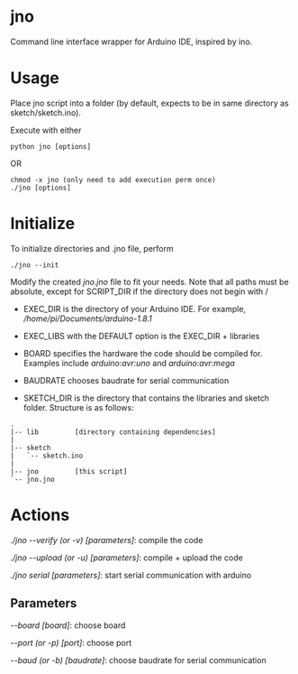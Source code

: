 # jno
Command line interface wrapper for Arduino IDE, inspired by ino.

# Usage
Place jno script into a folder (by default, expects to be in same directory as sketch/sketch.ino).

Execute with either

	python jno [options]
	
OR 
	
	chmod -x jno (only need to add execution perm once)
	./jno [options]

# Initialize
To initialize directories and .jno file, perform

	./jno --init
	
Modify the created *jno.jno* file to fit your needs. Note that all paths must be absolute, except for SCRIPT_DIR if the directory does not begin with /

* EXEC_DIR is the directory of your Arduino IDE. For example, */home/pi/Documents/arduino-1.8.1*

* EXEC_LIBS with the DEFAULT option is the EXEC_DIR + libraries

* BOARD specifies the hardware the code should be compiled for. Examples include *arduino:avr:uno* and *arduino:avr:mega*

* BAUDRATE chooses baudrate for serial communication

* SKETCH_DIR is the directory that contains the libraries and sketch folder. Structure is as follows:

```
.
|-- lib         [directory containing dependencies]
|
|-- sketch
|   `-- sketch.ino
|
|-- jno         [this script]
`-- jno.jno
```

# Actions
*./jno --verify (or -v) [parameters]*: compile the code

*./jno --upload (or -u) [parameters]*: compile + upload the code

*./jno serial [parameters]*: start serial communication with arduino

## Parameters
*--board [board]*: choose board

*--port (or -p) [port]*: choose port

*--baud (or -b) [baudrate]*: choose baudrate for serial communication

